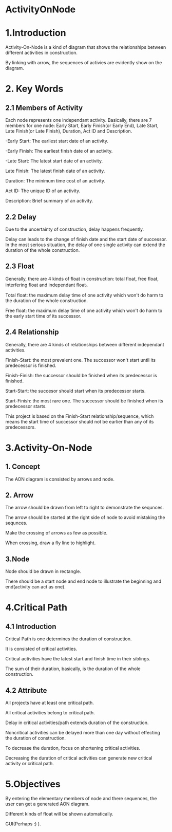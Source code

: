 # ActivityOnNode

# 1.Introduction

Activity-On-Node is a kind of diagram that shows the relationships between different activities in construction.

By linking with arrow, the sequences of activies are evidently show on the diagram.

# 2. Key Words

## 2.1 Members of Activity

Each node represents one independant activity. Basically, there are 7 members for one node: Early Start, Early Finish(or Early End), Late Start, Late Finish(or Late Finish), Duration, Act ID and Description.

-Early Start: The earliest start date of an activity.

-Early Finish: The earliest finish date of an activity.

-Late Start: The latest start date of an activity.

Late Finish: The latest finish date of an activity.

Duration: The minimum time cost of an activity.

Act ID: The unique ID of an activity.

Description: Brief summary of an activity.

## 2.2 Delay

Due to the uncertainty of construction, delay happens frequently.

Delay can leads to the change of finish date and the start date of successor. In the most serious situation, the delay of one single activity can extend the duration of the whole construction.

## 2.3 Float

Generally, there are 4 kinds of float in construction: total float, free float, interfering float and independant float。

Total float: the maximum delay time of one activity which won't do harm to the duration of the whole construction.

Free float: the maximum delay time of one activity which won't do harm to the early start time of its successor.

## 2.4 Relationship

Generally, there are 4 kinds of relationships between different independant activities.

Finish-Start: the most prevalent one. The successor won't start until its predecessor is finished.

Finish-Finish: the successor should be finished when its predecessor is finished.

Start-Start: the succesor should start when its predecessor starts.

Start-Finish: the most rare one. The successor should be finished when its predecessor starts.

This project is based on the Finish-Start relationship/sequence, which means the start time of successor should not be earlier than any of its predecessors.

# 3.Activity-On-Node

## 1. Concept

The AON diagram is consisted by arrows and node.

## 2. Arrow

The arrow should be drawn from left to right to demonstrate the sequnces.

The arrow should be started at the right side of node to avoid mistaking the sequnces.

Make the crossing of arrows as few as possible.

When crossing, draw a fly line to highlight.

## 3.Node

Node should be drawn in rectangle.

There should be a start node and end node to illustrate the beginning and end(activity can act as one).

# 4.Critical Path

## 4.1 Introduction

Critical Path is one determines the duration of construction.

It is consisted of critical activities.

Critical activities have the latest start and finish time in their siblings.

The sum of their duration, basically, is the duration of the whole construction.

## 4.2 Attribute

All projects have at least one critical path.

All critical activities belong to critical path.

Delay in critical activities/path extends duration of the construction.

Noncritical activities can be delayed more than one day without effecting the duration of construction.

To decrease the duration, focus on shortening critical activities.

Decreasing the duration of critical activities can generate new critical activity or critical path.

# 5.Objectives

By entering the elementary members of node and there sequences, the user can get a generated AON diagram.

Different kinds of float will be shown automatically.

GUI(Perhaps :) ).
